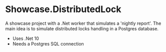 # Showcase.DistributedLock
A showcase project with a .Net worker that simulates a 'nightly report'.
The main idea is to simulate distributed locks handling in a Postgres database.

- Uses .Net 10
- Needs a Postgres SQL connection

